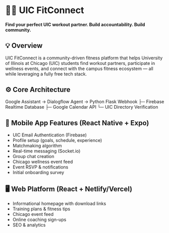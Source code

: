 # 🏋️‍♂️ UIC FitConnect
#### Find your perfect UIC workout partner. Build accountability. Build community.
## 💡 Overview
UIC FitConnect is a community-driven fitness platform that helps University of Illinois at Chicago (UIC) students find workout partners, participate in wellness events, and connect with the campus fitness ecosystem — all while leveraging a fully free tech stack.

## ⚙️ Core Architecture
Google Assistant → Dialogflow Agent → Python Flask Webhook
                                         ├─ Firebase Realtime Database
                                         ├─ Google Calendar API
                                         └─ UIC Directory Verification

## 📲 Mobile App Features (React Native + Expo)
- UIC Email Authentication (Firebase)
- Profile setup (goals, schedule, experience)
- Matchmaking algorithm
- Real-time messaging (Socket.io)
- Group chat creation
- Chicago wellness event feed
- Event RSVP & notifications
- Initial onboarding survey

## 🖥️ Web Platform (React + Netlify/Vercel)
- Informational homepage with download links
- Training plans & fitness tips
- Chicago event feed
- Online coaching sign-ups
- SEO & analytics